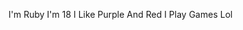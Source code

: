 I'm Ruby 
I'm 18
I Like Purple And Red
I Play Games Lol
<!---
YourLilKitten/YourLilKitten is a ✨ special ✨ repository because its `README.md` (this file) appears on your GitHub profile.
You can click the Preview link to take a look at your changes.
--->
